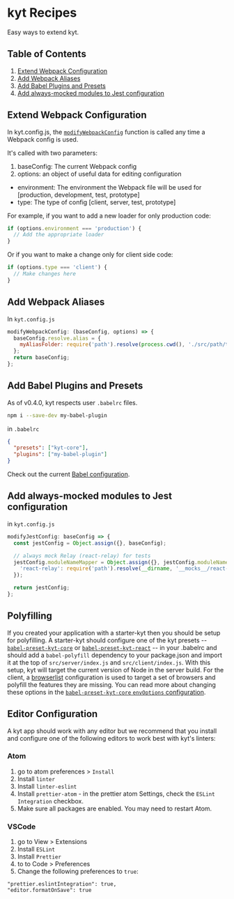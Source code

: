# kyt Recipes

Easy ways to extend kyt.

## Table of Contents

1. [Extend Webpack Configuration](#extend-webpack-configuration)
1. [Add Webpack Aliases](#add-webpack-aliases)
1. [Add Babel Plugins and Presets](#add-babel-plugins-and-presets)
1. [Add always-mocked modules to Jest configuration](#add-always-mocked-modules-to-jest-configuration)

## Extend Webpack Configuration

In kyt.config.js, the [`modifyWebpackConfig`](/docs/kytConfig#modifyWebpackConfig) function is called any time a Webpack config is used.

It's called with two parameters:

1. baseConfig: The current Webpack config
2. options: an object of useful data for editing configuration

- environment: The environment the Webpack file will be used for [production, development, test, prototype]
- type: The type of config [client, server, test, prototype]

For example, if you want to add a new loader for only production code:

```javascript
if (options.environment === 'production') {
  // Add the appropriate loader
}
```

Or if you want to make a change only for client side code:

```javascript
if (options.type === 'client') {
  // Make changes here
}
```

## Add Webpack Aliases

In `kyt.config.js`

```javascript
modifyWebpackConfig: (baseConfig, options) => {
  baseConfig.resolve.alias = {
    myAliasFolder: require('path').resolve(process.cwd(), './src/path/to/my/folder'),
  };
  return baseConfig;
};
```

## Add Babel Plugins and Presets

As of v0.4.0, kyt respects user `.babelrc` files.

```bash
npm i --save-dev my-babel-plugin
```

in `.babelrc`

```json
{
  "presets": ["kyt-core"],
  "plugins": ["my-babel-plugin"]
}
```

Check out the current [Babel configuration](/.babelrc).

## Add always-mocked modules to Jest configuration

in `kyt.config.js`

```javascript
modifyJestConfig: baseConfig => {
  const jestConfig = Object.assign({}, baseConfig);

  // always mock Relay (react-relay) for tests
  jestConfig.moduleNameMapper = Object.assign({}, jestConfig.moduleNameMapper, {
    'react-relay': require('path').resolve(__dirname, '__mocks__/react-relay.js'),
  });

  return jestConfig;
};
```

## Polyfilling

If you created your application with a starter-kyt then you should be setup for polyfilling. A starter-kyt should configure one of the kyt presets -- [`babel-preset-kyt-core`](/packages/babel-preset-kyt-core/README.md) or [`babel-preset-kyt-react`](/packages/babel-preset-kyt-react/README.md) -- in your .babelrc and should add a `babel-polyfill` dependency to your package.json and import it at the top of `src/server/index.js` and `src/client/index.js`. With this setup, kyt will target the current version of Node in the server build. For the client, a [browserlist](https://github.com/ai/browserslist) configuration is used to target a set of browsers and polyfill the features they are missing. You can read more about changing these options in the [`babel-preset-kyt-core` `envOptions` configuration](/packages/babel-preset-kyt-core/README.md#options).

## Editor Configuration

A kyt app should work with any editor but we recommend that you install and configure one of the following editors to work best with kyt's linters:

### Atom

1. go to atom preferences > `Install`
1. Install `linter`
1. Install `linter-eslint`
1. Install `prettier-atom` - in the prettier atom Settings, check the `ESLint Integration` checkbox.
1. Make sure all packages are enabled. You may need to restart Atom.

### VSCode

1. go to View > Extensions
1. Install `ESLint`
1. Install `Prettier`
1. to to Code > Preferences
1. Change the following preferences to `true`:

```
"prettier.eslintIntegration": true,
"editor.formatOnSave": true
```
